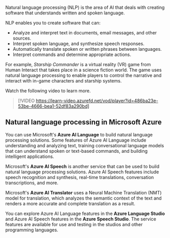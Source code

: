 Natural language processing (NLP) is the area of AI that deals with creating software that understands written and spoken language.

NLP enables you to create software that can:

- Analyze and interpret text in documents, email messages, and other sources.
- Interpret spoken language, and synthesize speech responses.
- Automatically translate spoken or written phrases between languages.
- Interpret commands and determine appropriate actions.

For example, *Starship Commander* is a virtual reality (VR) game from Human Interact that takes place in a science fiction world. The game uses natural language processing to enable players to control the narrative and interact with in-game characters and starship systems.

Watch the following video to learn more.

> [!VIDEO https://learn-video.azurefd.net/vod/player?id=486ba23e-53be-4666-bea1-52df83a290bd]

## Natural language processing in Microsoft Azure

You can use Microsoft's **Azure AI Language** to build natural language processing solutions. Some features of Azure AI Language include understanding and analyzing text, training conversational language models that can understand spoken or text-based commands, and building intelligent applications. 

Microsoft's **Azure AI Speech** is another service that can be used to build natural language processing solutions. Azure AI Speech features include speech recognition and synthesis, real-time translations, conversation transcriptions, and more.

Microsoft's **Azure AI Translator** uses a Neural Machine Translation (NMT) model for translation, which analyzes the semantic context of the text and renders a more accurate and complete translation as a result.

You can explore Azure AI Language features in the **Azure Language Studio** and Azure AI Speech features in the **Azure Speech Studio**. The service features are available for use and testing in the studios and other programming languages.
